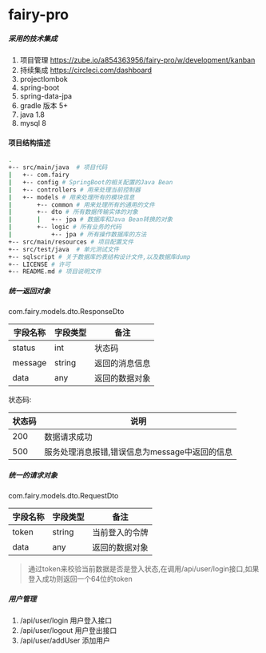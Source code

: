 # fairy-pro

##### 采用的技术集成

1. 项目管理 https://zube.io/a854363956/fairy-pro/w/development/kanban  
2. 持续集成 https://circleci.com/dashboard 
3. projectlombok 
4. spring-boot 
5. spring-data-jpa
6. gradle 版本 5+
7. java 1.8 
8. mysql 8


#### 项目结构描述 

```bash
.
+-- src/main/java  # 项目代码
|   +-- com.fairy
|   +-- config # SpringBoot的相关配置的Java Bean
|   +-- controllers # 用来处理当前控制器
|   +-- models # 用来处理所有的模块信息
|       +-- common # 用来处理所有的通用的文件
|       +-- dto # 所有数据传输实体的对象
|       |   +-- jpa # 数据库和Java Bean转换的对象
|       +-- logic # 所有业务的代码
|           +-- jpa # 所有操作数据库的方法
+-- src/main/resources # 项目配置文件
+-- src/test/java  # 单元测试文件
+-- sqlscript # 关于数据库的表结构设计文件,以及数据库dump
+-- LICENSE # 许可
+-- README.md # 项目说明文件
```

##### 统一返回对象

com.fairy.models.dto.ResponseDto  

|字段名称  | 字段类型    | 备注 
|-----   |-----     |----
|status  |int       | 状态码
|message |string    | 返回的消息信息
|data    |any       | 返回的数据对象

状态码:  

|状态码     | 说明 
|-----   |----
|200     |数据请求成功
|500     |服务处理消息报错,错误信息为message中返回的信息

##### 统一的请求对象

com.fairy.models.dto.RequestDto

|字段名称  | 字段类型    | 备注 
|-----   |-----     |----
|token   |string    | 当前登入的令牌
|data    |any       | 返回的数据对象

> 通过token来校验当前数据是否是登入状态,在调用/api/user/login接口,如果登入成功则返回一个64位的token

##### 用户管理 

1. /api/user/login  用户登入接口
2. /api/user/logout 用户登出接口 
3. /api/user/addUser 添加用户 




